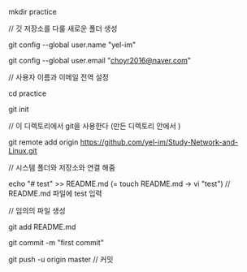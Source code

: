 mkdir practice

// 깃 저장소를 다룰 새로운 폴더 생성 

git config --global user.name "yel-im"

git config --global user.email "choyr2016@naver.com"

// 사용자 이름과 이메일 전역 설정

cd practice

git init 

// 이 디렉토리에서 git을 사용한다 (만든 디렉토리 안에서 )

git remote add origin https://github.com/yel-im/Study-Network-and-Linux.git 

// 시스템 폴더와 저장소와 연결 해줌 

echo "# test" >> README.md  (= touch README.md -> vi "test") // README.md 파일에 test 입력

// 임의의 파일 생성 

git add README.md

git commit -m "first commit"

git push -u origin master
// 커밋
